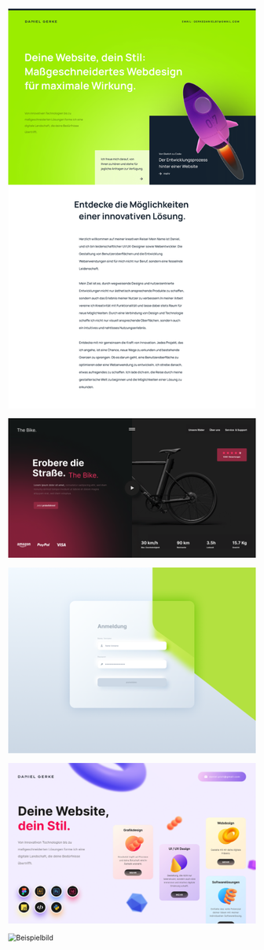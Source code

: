 ![Beispielbild](https://github.com/daniel-pixit/portfolio/blob/main/gitfolio-1-1.png)
<br><br>
![Beispielbild](https://github.com/daniel-pixit/portfolio/blob/main/shop1.png)
<br><br>
![Beispielbild](https://github.com/daniel-pixit/portfolio/blob/main/login.png)
<br><br>
![Beispielbild](https://github.com/daniel-pixit/portfolio/blob/main/portfolio2.png)
<br><br>
![Beispielbild](https://github.com/daniel-pixit/portfolio/blob/main/Fitness-1.png)
